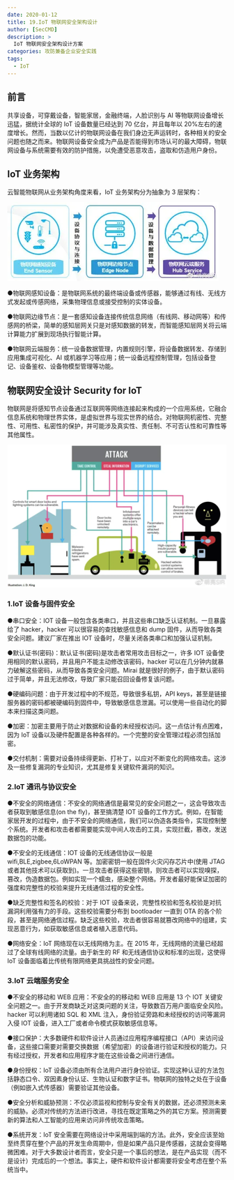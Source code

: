 ```yaml
---
date: 2020-01-12
title: 19.IoT 物联网安全架构设计
author: [SecCMD]
description: >
  IoT 物联网安全架构设计方案
categories: 攻防兼备企业安全实践
tags:
  - IoT
---
```


## 前言 

共享设备，可穿戴设备，智能家居，金融终端，人脸识别与 AI 等物联网设备增长迅猛，据统计全球的 IoT 设备数量已经达到 70 亿台，并且每年以 20%左右的速度增长。然而，当数以亿计的物联网设备在我们身边无声运转时，各种相关的安全问题也随之而来。物联网设备安全成为产品是否能得到市场认可的最大障碍，物联网设备与系统需要有效的防护措施，以免遭受恶意攻击，盗取和仿造用户身份。

## IoT 业务架构 

云智能物联网从业务架构角度来看，IoT 业务架构分为抽象为 3 层架构：

![](./iot-security-architecture-design-solution/1657955058108-4e157148-0796-425e-8d4c-d2f416cedfdf.webp)



●物联网感知设备：是物联网系统的最终端设备或传感器，能够通过有线、无线方式发起或传感网络，采集物理信息或接受控制的实体设备。

●物联网边缘节点：是一套感知设备连接传统信息网络（有线网、移动网等）和传感网的桥梁，简单的感知层网关只是对感知数据的转发，而智能感知层网关将云端计算能力扩展到现场执行智能计算。

●物联网云端服务：统一设备数据管理，内置规则引擎，将设备数据转发、存储到应用集成可视化、AI 或机器学习等应用；统一设备远程控制管理，包括设备登记、设备鉴权、设备物模型管理等功能。

## 物联网安全设计 Security for IoT  

物联网是将感知节点设备通过互联网等网络连接起来构成的一个应用系统，它融合信息系统和物理世界实体，是虚拟世界与现实世界的结合。对物联网机密性、完整性、可用性、私密性的保护，并可能涉及真实性、责任制、不可否认性和可靠性等其他属性。 

![](./iot-security-architecture-design-solution/1657955058452-a45d9974-faca-4264-ae3d-8d65dfc62118.webp)


### 1.IoT 设备与固件安全 

●串口安全：IOT 设备一般包含各类串口，并且这些串口缺乏认证机制。一旦暴露给了 hacker，hacker 可以很容易的查找敏感信息和 dump 固件，从而导致各类安全问题。建议厂家在推出 IOT 设备时，尽量关闭各类串口和加强认证机制。

●默认证书(密码)：默认证书(密码)是攻击者常用攻击目标之一，许多 IOT 设备使用相同的默认密码，并且用户不能主动修改该密码，hacker 可以在几分钟内就暴力破解这些密码，从而导致各类安全问题。Mirai 就是很好的例子，由于默认密码过于简单，并且无法修改，导致厂家只能召回设备修复该问题。

●硬编码问题：由于开发过程中的不规范，导致很多私钥，API keys，甚至是链接服务器的密码都被硬编码到固件中，导致敏感信息泄漏。可以使用一些自动化的脚本来扫描这类问题。

●加密：加密主要用于防止对数据和设备的未经授权访问。这一点估计有点困难，因为 IoT 设备以及硬件配置是各种各样的。一个完整的安全管理过程必须包括加密。

●交付机制：需要对设备持续得更新、打补丁，以应对不断变化的网络攻击。这涉及一些修复漏洞的专业知识，尤其是修复关键软件漏洞的知识。

### 2.IoT 通讯与协议安全 

●不安全的网络通信：不安全的网络通信是最常见的安全问题之一，这会导致攻击者获取到敏感信息(on the fly)，甚至搞清楚 IOT 设备的工作方式。例如，在智能家居开发的过程中，由于不安全的网络通信，我们可以伪造各类指令，实现控制整个系统。开发者和攻击者都需要能实现中间人攻击的工具，实现拦截，篡改，发送数据包的功能。

●不安全的无线通信：IOT 设备的无线通信协议一般是 wifi,BLE,zigbee,6LoWPAN 等。加密密钥一般在固件火灾闪存芯片中(使用 JTAG 或者其他技术可以获取到)。一旦攻击者获得这些密钥，则攻击者可以实现嗅探，篡改，伪造数据包。例如实现一个蠕虫，感染整个网络。开发者最好能保证加密的强度和完整性的校验来提升无线通信过程的安全性。

●缺乏完整性和签名的校验：对于 IOT 设备来说，完整性校验和签名校验是对抗漏洞利用强有力的手段。这些校验需要分布到 bootloader 一直到 OTA 的各个阶段，甚至是网络通信过程。缺乏这些校验，攻击者很容易就篡改网络中的组建，实现恶意行为，如获取敏感信息或者植入恶意代码。

●网络安全：IoT 网络现在以无线网络为主。在 2015 年，无线网络的流量已经超过了全球有线网络的流量。由于新生的 RF 和无线通信协议和标准的出现，这使得 IoT 设备面临着比传统有限网络更具挑战性的安全问题。

### 3.IoT 云端服务安全 

●不安全的移动和 WEB 应用：不安全的的移动和 WEB 应用是 13 个 IOT 关键安全问题之一。由于开发商缺乏对这类问题的关注，导致数百万用户面临安全风险。hacker 可以利用诸如 SQL 和 XML 注入，身份验证旁路和未经授权的访问等漏洞入侵 IOT 设备，进入工厂或者命令模式获取敏感信息等。

●接口保护：大多数硬件和软件设计人员通过应用程序编程接口（API）来访问设备，这些接口需要对需要交换数据（希望加密）的设备进行验证和授权的能力。只有经过授权，开发者和应用程序才能在这些设备之间进行通信。

●身份授权：IoT 设备必须由所有合法用户进行身份验证。实现这种认证的方法包括静态口令、双因素身份认证、生物认证和数字证书。物联网的独特之处在于设备（例如嵌入式传感器）需要验证其他设备。

●安全分析和威胁预测：不仅必须监视和控制与安全有关的数据，还必须预测未来的威胁。必须对传统的方法进行改进，寻找在既定策略之外的其它方案。预测需要新的算法和人工智能的应用来访问非传统攻击策略。

●系统开发：IoT 安全需要在网络设计中采用端到端的方法。此外，安全应该至始至终贯穿在整个产品的开发生命周期中，但是如果产品只是传感器，这就会变得略微困难。对于大多数设计者而言，安全只是一个事后的想法，是在产品实现（而不是设计）完成后的一个想法。事实上，硬件和软件设计都需要将安全考虑在整个系统当中。


